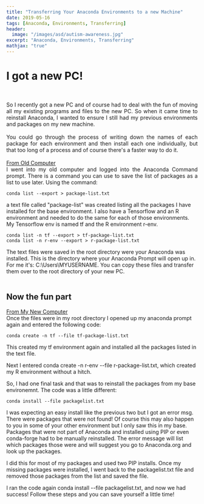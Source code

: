 ```yaml
---
title: "Transferring Your Anaconda Environments to a new Machine"
date: 2019-05-16
tags: [Anaconda, Environments, Transferring]
header:
  image: "/images/asd/autism-awareness.jpg"
excerpt: "Anaconda, Environments, Transferring"
mathjax: "true"
---
```


# I got a new PC!
<br>
<p align="justify">
So I recently got a new PC and of course had to deal with the fun of moving all my existing programs and files to the new PC. So when it came time to reinstall Anaconda, I wanted to ensure I still had my previous environments and packages on my new machine.
<br>
<br>
You could go through the process of writing down the names of each package for each environment and then install each one individually, but that too long of a process and of course there's a faster way to do it.
<br>
<br>
<u>From Old Computer</u>
<br>
I went into my old computer and logged into the Anaconda Command prompt. There is a command you can use to save the list of packages as a list to use later. Using the command:

```
conda list --export > package-list.txt
```

a text file called "package-list" was created listing all the packages I have installed for the base environment. I also have a Tensorflow and an R environment and needed to do the same for each of those environments. My Tensorflow env is named tf and the R environment r-env.

```
conda list -n tf --export > tf-package-list.txt
conda list -n r-env --export > r-package-list.txt
```

The text files were saved in the root directory were your Anaconda was installed. This is the directory where your Anaconda Prompt will open up in. For me it's: C:\Users\MYUSERNAME. You can copy these files and transfer them over to the root directory of your new PC.
<br>
<br>
</p>

## Now the fun part
<u>From My New Computer</u>
<br>
Once the files were in my root directory I opened up my anaconda prompt again and entered the following code:

```
conda create -n tf --file tf-package-list.txt
```

This created my tf environment again and installed all the packages listed in the text file.

Next I entered conda create -n r-env --file r-package-list.txt, which created my R environment without a hitch.

So, I had one final task and that was to reinstall the packages from my base environemnt. The code was a little different:
```
conda install --file packagelist.txt
```

I was expecting an easy install like the previous two but I got an error msg. There were packages that were not found! Of course this may also happen to you in some of your other environment but I only saw this in my base. Packages that were not part of Anaconda and installed using PIP or even conda-forge had to be manually reinstalled. The error message will list which packages those were and will suggest you go to Anaconda.org and look up the packages.

I did this for most of my packages and used two PIP installs. Once my missing packages were installed, I went back to the packagelist.txt file and removed those packages from the list and saved the file.

I ran the code again conda install --file packagelist.txt, and now we had success! Follow these steps and you can save yourself a little time!
<br>
<br>
</p>
